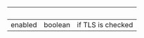 <!-- Code generated for API Clients. DO NOT EDIT. -->

| &nbsp; | &nbsp; | &nbsp; |
|---|---|---|
| enabled | boolean | if TLS is checked |